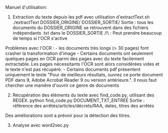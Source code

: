 Manuel d'utilisation:

1) Extraction du texte depuis les pdf avec utilisation d'extractText.sh
	./extractText DOSSIER_ORIGINE/ DOSSIER_SORTIE/
Sortie : tous les documents du DOSSIER_ORIGINE se retrouvent dans des fichiers indépendants .txt dans le DOSSIER_SORTIE
/!\ : Peut prendre beaucoup de temps si l'OCR s'active

Problèmes avec l'OCR : 
	- les documents très longs (> 30 pages) font crasher la transformation d'image
	- Certains documents ont seulement quelques pages en OCR parmi des pages avec du texte facilement extractable. Les pages nécessitants l'OCR sont alors considérées vides et le texte n'est pas récupéré.
	- Certains documents pdf présentent uniquement le texte "Pour de meilleurs résultats, ouvrez ce porte document PDF dans 9, Adobe Acrobat Reader 9 ou version antérieure.". Il nous faut chercher une manière d'ouvrir ce genre de documents

2) Récupération des éléments du texte avec find_code.py, utilisant des REGEX.
	python find_code.py DOCUMENT_TXT_ENTREE
Sortie : référence des arrêtés/articles/décrets/RAA, dates, titres des arrêtés

Des améliorations sont a prévoir pour la détection des titres.


3) Analyse avec word2vec.py


